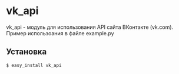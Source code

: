 vk_api
======

vk_api - модуль для использования API сайта ВКонтакте (vk.com). Пример использоания в файле example.py

Установка
------------
    $ easy_install vk_api
